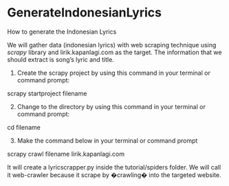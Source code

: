 # GenerateIndonesianLyrics

How to generate the Indonesian Lyrics

We will gather data (indonesian lyrics) with web scraping technique using _scrapy_ library and lirik.kapanlagi.com as the target.
The information that we should extract is song’s lyric and title.

1.	Create the scrapy project by using this command in your terminal or command prompt:  
	
scrapy startproject filename

2.	Change to the directory by using this command in your terminal or command prompt:
	
cd filename 

3. 	Make the command below in your terminal or command prompt    
	
scrapy crawl filename lirik.kapanlagi.com

It will create a lyricscrapper.py inside the tutorial/spiders folder. We will call it web-crawler because it scrape by �crawling� into the targeted website.